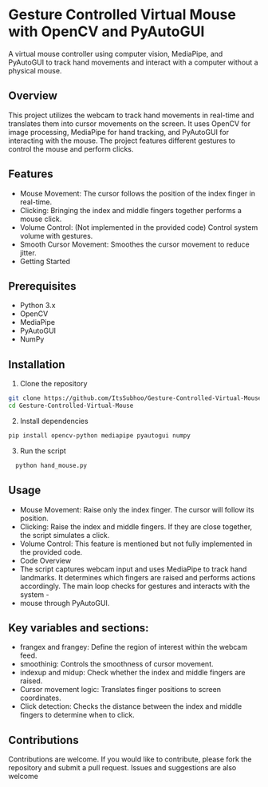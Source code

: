 # Gesture Controlled Virtual Mouse with OpenCV and PyAutoGUI
A virtual mouse controller using computer vision, MediaPipe, and PyAutoGUI to track hand movements and interact with a computer without a physical mouse.

## Overview
This project utilizes the webcam to track hand movements in real-time and translates them into cursor movements on the screen. It uses OpenCV for image processing, MediaPipe for hand tracking, and PyAutoGUI for interacting with the mouse. The project features different gestures to control the mouse and perform clicks.

## Features
- Mouse Movement: The cursor follows the position of the index finger in real-time.
- Clicking: Bringing the index and middle fingers together performs a mouse click.
- Volume Control: (Not implemented in the provided code) Control system volume with gestures.
- Smooth Cursor Movement: Smoothes the cursor movement to reduce jitter.
- Getting Started

## Prerequisites
- Python 3.x
- OpenCV
- MediaPipe
- PyAutoGUI
- NumPy

## Installation

1. Clone the repository
```bash
git clone https://github.com/ItsSubhoo/Gesture-Controlled-Virtual-Mouse.git
cd Gesture-Controlled-Virtual-Mouse
```
2. Install dependencies
```bash
pip install opencv-python mediapipe pyautogui numpy 
```
3. Run the script
 ```bash
   python hand_mouse.py
```

## Usage
- Mouse Movement: Raise only the index finger. The cursor will follow its position.
- Clicking: Raise the index and middle fingers. If they are close together, the script simulates a click.
- Volume Control: This feature is mentioned but not fully implemented in the provided code.
- Code Overview
- The script captures webcam input and uses MediaPipe to track hand landmarks. It determines which fingers are raised and performs actions accordingly. The main loop checks for gestures and interacts with the system - 
- mouse through PyAutoGUI.

## Key variables and sections:

- frangex and frangey: Define the region of interest within the webcam feed.
- smoothinig: Controls the smoothness of cursor movement.
-    indexup and midup: Check whether the index and middle fingers are raised.
  -   Cursor movement logic: Translates finger positions to screen coordinates.
  -  Click detection: Checks the distance between the index and middle fingers to determine when to click.
## Contributions
Contributions are welcome. If you would like to contribute, please fork the repository and submit a pull request. Issues and suggestions are also welcome
